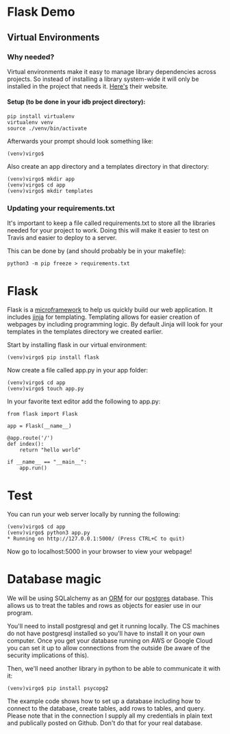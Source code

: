 # Flask Demo

## Virtual Environments

### Why needed?

Virtual environments make it easy to manage library dependencies across projects. So instead of installing a library system-wide it will only be installed in the project that needs it. [Here's](http://docs.python-guide.org/en/latest/dev/virtualenvs/) their website.

#### Setup (to be done in your idb project directory):

```
pip install virtualenv
virtualenv venv
source ./venv/bin/activate
```

Afterwards your prompt should look something like:
```
(venv)virgo$
```

Also create an app directory and a templates directory in that directory:
```
(venv)virgo$ mkdir app
(venv)virgo$ cd app
(venv)virgo$ mkdir templates
```

### Updating your requirements.txt
It's important to keep a file called requirements.txt to store all the libraries needed for your project to work. Doing this will make it easier to test on Travis and easier to deploy to a server.

This can be done by (and should probably be in your makefile):
```
python3 -m pip freeze > requirements.txt
```

# Flask
Flask is a [microframework](https://en.wikipedia.org/wiki/Microframework) to help us quickly build our web application. It includes [jinja](http://jinja.pocoo.org/docs/2.9/) for templating. Templating allows for easier creation of webpages by including programming logic. By default Jinja will look for your templates in the templates directory we created earlier.

Start by installing flask in our virtual environment:

```
(venv)virgo$ pip install flask
```

Now create a file called app.py in your app folder:
```
(venv)virgo$ cd app
(venv)virgo$ touch app.py
```

In your favorite text editor add the following to app.py:
```
from flask import Flask

app = Flask(__name__)

@app.route('/')
def index():
    return "hello world"

if __name__ == "__main__":
    app.run()
```

# Test
You can run your web server locally by running the following:

```
(venv)virgo$ cd app
(venv)virgo$ python3 app.py
* Running on http://127.0.0.1:5000/ (Press CTRL+C to quit)
```

Now go to localhost:5000 in your browser to view your webpage!

# Database magic
We will be using SQLalchemy as an [ORM](https://en.wikipedia.org/wiki/Object-relational_mapping) for our [postgres](https://www.postgresql.org/) database. This allows us to treat the tables and rows as objects for easier use in our program. 

You'll need to install postgresql and get it running locally. The CS machines do not have postgresql installed so you'll have to install it on your own computer. Once you get your database running on AWS or Google Cloud you can set it up to allow connections from the outside (be aware of the security implications of this). 

Then, we'll need another library in python to be able to communicate it with it:
```
(venv)virgo$ pip install psycopg2
```

The example code shows how to set up a database including how to connect to the database, create tables, add rows to tables, and query. Please note that in the connection I supply all my credentials in plain text and publically posted on Github. Don't do that for your real database. 
